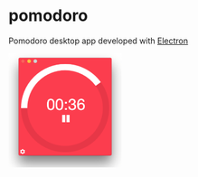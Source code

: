 # pomodoro
Pomodoro desktop app developed with [Electron](https://github.com/atom/electron)

<img src="https://raw.githubusercontent.com/VadimDez/pomodoro/master/app-screen.png" width="200">